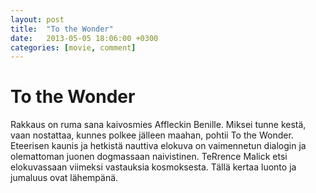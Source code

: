 ```yaml
---
layout: post
title:  "To the Wonder"
date:   2013-05-05 18:06:00 +0300
categories: [movie, comment]
---
```


# To the Wonder

Rakkaus on ruma sana kaivosmies Affleckin Benille. Miksei tunne kestä, vaan nostattaa, kunnes polkee jälleen maahan, pohtii To the Wonder. Eteerisen kaunis ja hetkistä nauttiva elokuva on vaimennetun dialogin ja olemattoman juonen dogmassaan naivistinen. TeRrence Malick etsi elokuvassaan viimeksi vastauksia kosmoksesta. Tällä kertaa luonto ja jumaluus ovat lähempänä.

[//]: # "http://www.imdb.com/title/tt1595656/"